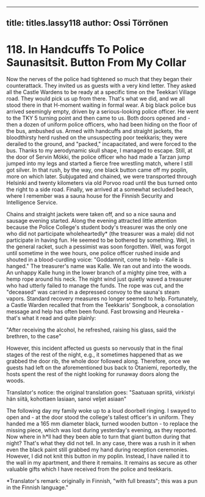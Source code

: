 
---

title: titles.lassy118
author: Ossi Törrönen
---


    
# 118. In Handcuffs To Police Saunasitsit. Button From My Collar

Now the nerves of the police had tightened so much that they began their counterattack. They invited us as guests with a very kind letter. They asked all the Castle Wardens to be ready at a specific time on the Teekkari Village road. They would pick us up from there. That's what we did, and we all stood there in that H-moment waiting in formal wear. A big black police bus arrived seemingly empty, driven by a serious-looking police officer. He went to the TKY 5 turning point and then came to us. Both doors opened and - then a dozen of uniform police officers, who had been hiding on the floor of the bus, ambushed us. Armed with handcuffs and straight jackets, the bloodthirsty herd rushed on the unsuspecting poor teekkaris; they were derailed to the ground, and "packed," incapacitated, and were forced to the bus. Thanks to my aerodynamic skull shape, I managed to escape. Still, at the door of Servin Mökki, the police officer who had made a Tarzan jump jumped into my legs and started a fierce free wrestling match, where I still got silver. In that rush, by the way, one black button came off my poplin, more on which later. Subjugated and chained, we were transported through Helsinki and twenty kilometers via old Porvoo road until the bus turned onto the right to a side road. Finally, we arrived at a somewhat secluded beach, where I remember was a sauna house for the Finnish Security and Intelligence Service.

Chains and straight jackets were taken off, and so a nice sauna and sausage evening started. Along the evening attracted little attention because the Police College's student body's treasurer was the only one who did not participate wholeheartedly\* (the treasurer was a male) did not participate in having fun. He seemed to be bothered by something. Well, in the general racket, such a pessimist was soon forgotten. Well, was forgot until sometime in the wee hours, one police officer rushed inside and shouted in a blood-curdling voice: "Goddamnit, come to help - Kalle is hanged." The treasurer's name was Kalle. We ran out and into the woods. An unhappy Kalle hung in the lower branch of a mighty pine tree, with a hemp rope around his neck. The night wind just quietly waved a treasurer who had utterly failed to manage the funds. The rope was cut, and the "deceased" was carried in a depressed convoy to the sauna's steam vapors. Standard recovery measures no longer seemed to help. Fortunately, a Castle Warden recalled that from the Teekkaris' Songbook, a consolation message and help has often been found. Fast browsing and Heureka - that's what it read and quite plainly: 

"After receiving the alcohol, he refreshed, raising his glass, said the brethren, to the case"

However, this incident affected us guests so nervously that in the final stages of the rest of the night, e.g., it sometimes happened that as we grabbed the door rib, the whole door followed along. Therefore, once we guests had left on the aforementioned bus back to Otaniemi, reportedly, the hosts spent the rest of the night looking for runaway doors along the woods.

Translator's notice: the original translation goes: "Saatuaan spriitä, virkistyi hän siitä,
kohottaen lasiaan, sanoi veljet asiaan"

The following day my family woke up to a loud doorbell ringing. I swayed to open and - at the door stood the college's tallest officer's in uniform. They handed me a 165 mm diameter black, turned wooden button - to replace the missing piece, which was lost during yesterday's evening, as they reported. Now where in h\*ll had they been able to turn that giant button during that night? That's what they did not tell. In any case, there was a rush in it when even the black paint still grabbed my hand during reception ceremonies. However, I did not knit this button in my poplin. Instead, I have nailed it to the wall in my apartment, and there it remains. It remains as secure as other valuable gifts which I have received from the police and teekkaris.

\*Translator's remark: originally in Finnish, "with full breasts"; this was a pun in the Finnish language."
